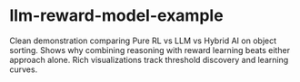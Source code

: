 # llm-reward-model-example
Clean demonstration comparing Pure RL vs LLM vs Hybrid AI on object sorting. Shows why combining reasoning with reward learning beats either approach alone. Rich visualizations track threshold discovery and learning curves.
